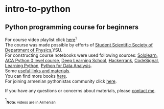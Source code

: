 # intro-to-python
##  Python programming course for beginners
For course video playlist click [here](https://www.youtube.com/playlist?list=PLQ4L5HwViGDndlzvrbuknEQJNQ5fJVv1m)<sup>1</sup><br>
The course was made possible by efforts of [Student Scientific Society of Department of Physics](https://www.facebook.com/sss.physics),YSU.<br>
For constructing course notebooks were used following sources: [Sololearn](sololearn.com), [ACA Python 0 level course](aca.com), [Deep Learning School](https://stepik.org/course/65388/syllabus), [Hackerrank](hackerrank.com), [CodeSignal](codefights.com), [Learning Python](https://www.amazon.com/Learning-Python-5th-Mark-Lutz/dp/1449355730), [Python for Data Analysis](https://www.amazon.com/Python-Data-Analysis-Wrangling-IPython-ebook/dp/B075X4LT6K).<br>
Some [useful links and materials](https://drive.google.com/drive/u/0/folders/1IDE8Y7y2tLL1pbYRTPmQPrs91VF734Zj).<br>
You can find more books [here](https://t.me/pythonlbooks).<br>
For joining armenian pythonistas community click [here](https://t.me/pyerevan).<br>

If you have any questions or concerns about materials, please [contact me](https//t.me/khachatryan_666m).










<sup>1</sup><sub>**Note**: videos are in Armenian</sub>
